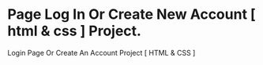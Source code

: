 # Page Log In Or Create New Account [ html & css ] Project.
Login Page Or Create An Account 
Project [ HTML & CSS ]

